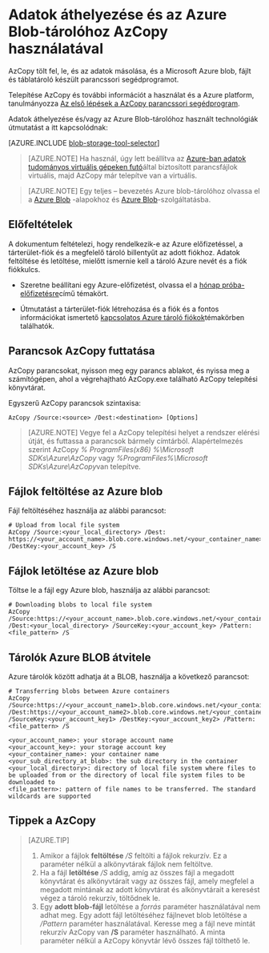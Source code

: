 <properties
    pageTitle="Adatok áthelyezése és az Azure Blob-tárolóhoz AzCopy használatával |} Microsoft Azure"
    description="Adatok áthelyezése és az Azure Blob-tárolóhoz AzCopy használatával"
    services="machine-learning,storage"
    documentationCenter=""
    authors="bradsev"
    manager="jhubbard"
    editor="cgronlun" />

<tags
    ms.service="machine-learning"
    ms.workload="data-services"
    ms.tgt_pltfrm="na"
    ms.devlang="na"
    ms.topic="article"
    ms.date="09/14/2016"
    ms.author="bradsev" />

# <a name="move-data-to-and-from-azure-blob-storage-using-azcopy"></a>Adatok áthelyezése és az Azure Blob-tárolóhoz AzCopy használatával

AzCopy tölt fel, le, és az adatok másolása, és a Microsoft Azure blob, fájlt és táblatároló készült parancssori segédprogramot.

Telepítése AzCopy és további információt a használat és a Azure platform, tanulmányozza [Az első lépések a AzCopy parancssori segédprogram](../storage/storage-use-azcopy.md).

Adatok áthelyezése és/vagy az Azure Blob-tárolóhoz használt technológiák útmutatást a itt kapcsolódnak:

[AZURE.INCLUDE [blob-storage-tool-selector](../../includes/machine-learning-blob-storage-tool-selector.md)]


> [AZURE.NOTE] Ha használ, úgy lett beállítva az [Azure-ban adatok tudományos virtuális gépeken futó](machine-learning-data-science-virtual-machines.md)által biztosított parancsfájlok virtuális, majd AzCopy már telepítve van a virtuális.

> [AZURE.NOTE] Egy teljes – bevezetés Azure blob-tárolóhoz olvassa el a [Azure Blob](../storage/storage-dotnet-how-to-use-blobs.md) -alapokhoz és [Azure Blob](https://msdn.microsoft.com/library/azure/dd179376.aspx)-szolgáltatásba.


## <a name="prerequisites"></a>Előfeltételek

A dokumentum feltételezi, hogy rendelkezik-e az Azure előfizetéssel, a tárterület-fiók és a megfelelő tároló billentyűt az adott fiókhoz. Adatok feltöltése és letöltése, mielőtt ismernie kell a tároló Azure nevét és a fiók fiókkulcs.

- Szeretne beállítani egy Azure-előfizetést, olvassa el a [hónap próba-előfizetésre](https://azure.microsoft.com/pricing/free-trial/)című témakört.

- Útmutatást a tárterület-fiók létrehozása és a fiók és a fontos információkat ismertető [kapcsolatos Azure tároló fiókok](../storage/storage-create-storage-account.md)témakörben találhatók.


## <a name="run-azcopy-commands"></a>Parancsok AzCopy futtatása

AzCopy parancsokat, nyisson meg egy parancs ablakot, és nyissa meg a számítógépen, ahol a végrehajtható AzCopy.exe található AzCopy telepítési könyvtárat. 

Egyszerű AzCopy parancsok szintaxisa:

    AzCopy /Source:<source> /Dest:<destination> [Options]

>[AZURE.NOTE] Vegye fel a AzCopy telepítési helyet a rendszer elérési útját, és futtassa a parancsok bármely címtárból. Alapértelmezés szerint AzCopy *% ProgramFiles(x86) %\Microsoft SDKs\Azure\AzCopy* vagy *%ProgramFiles%\Microsoft SDKs\Azure\AzCopy*van telepítve.

## <a name="upload-files-to-an-azure-blob"></a>Fájlok feltöltése az Azure blob

Fájl feltöltéséhez használja az alábbi parancsot:

    # Upload from local file system
    AzCopy /Source:<your_local_directory> /Dest: https://<your_account_name>.blob.core.windows.net/<your_container_name> /DestKey:<your_account_key> /S


## <a name="download-files-from-an-azure-blob"></a>Fájlok letöltése az Azure blob

Töltse le a fájl egy Azure blob, használja az alábbi parancsot:

    # Downloading blobs to local file system
    AzCopy /Source:https://<your_account_name>.blob.core.windows.net/<your_container_name>/<your_sub_directory_at_blob>  /Dest:<your_local_directory> /SourceKey:<your_account_key> /Pattern:<file_pattern> /S


## <a name="transfer-blobs-between-azure-containers"></a>Tárolók Azure BLOB átvitele

Azure tárolók között adhatja át a BLOB, használja a következő parancsot:

    # Transferring blobs between Azure containers
    AzCopy /Source:https://<your_account_name1>.blob.core.windows.net/<your_container_name1>/<your_sub_directory_at_blob1> /Dest:https://<your_account_name2>.blob.core.windows.net/<your_container_name2>/<your_sub_directory_at_blob2> /SourceKey:<your_account_key1> /DestKey:<your_account_key2> /Pattern:<file_pattern> /S

    <your_account_name>: your storage account name
    <your_account_key>: your storage account key
    <your_container_name>: your container name
    <your_sub_directory_at_blob>: the sub directory in the container
    <your_local_directory>: directory of local file system where files to be uploaded from or the directory of local file system files to be downloaded to
    <file_pattern>: pattern of file names to be transferred. The standard wildcards are supported


## <a name="tips-for-using-azcopy"></a>Tippek a AzCopy

> [AZURE.TIP]   
> 1. Amikor a fájlok **feltöltése** */S* feltölti a fájlok rekurzív. Ez a paraméter nélkül a alkönyvtárak fájlok nem feltöltve.  
> 2. Ha a fájl **letöltése** */S* addig, amíg az összes fájl a megadott könyvtárat és alkönyvtárait vagy az összes fájl, amely megfelel a megadott mintának az adott könyvtárat és alkönyvtárait a keresést végez a tároló rekurzív, töltődnek le.  
> 3.  Egy **adott blob-fájl** letöltése a *forrás* paraméter használatával nem adhat meg. Egy adott fájl letöltéséhez fájlnevet blob letöltése a */Pattern* paraméter használatával. Keresse meg a fájl neve mintát rekurzív AzCopy van **/S** paraméter használható. A minta paraméter nélkül a AzCopy könyvtár lévő összes fájl tölthető le.
